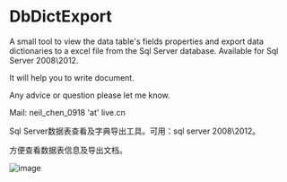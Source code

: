 DbDictExport
============


A small tool to view the data table's fields properties and export data dictionaries to a excel file from the Sql Server database. 
Available for Sql Server 2008\2012.

It will help you to write document.

Any advice or question please let me know.

Mail: neil_chen_0918 'at' live.cn

Sql Server数据表查看及字典导出工具。可用：sql server 2008\2012。

方便查看数据表信息及导出文档。

![image](https://raw.githubusercontent.com/NeilQ/DbDictExport/master/screenshot.jpg)
